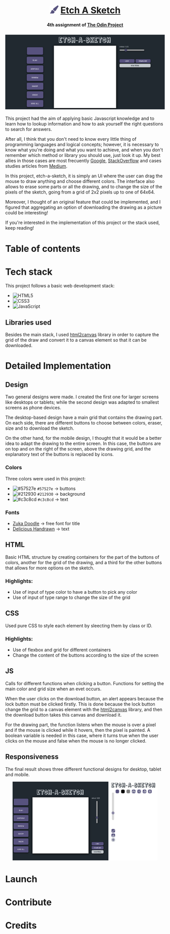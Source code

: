 <div align="center">
    <h1>
        <img src="./img/paintbrush-solid.svg" alt="Etch-a-sketch icon" height = "25px">
        <a href="https://spectacular-torte-2fa425.netlify.app/">Etch A Sketch</a>
    </h1>
    <h4><b>4th assignment of <a href="https://www.theodinproject.com" target="_blank">The Odin Project</a></b></h4>
</div>

### ![Website Screenshot](./img/preview.png)

This project had the aim of applying basic Javascript knowledge and to learn how to lookup information and how to ask yourself the right questions to search for answers.

After all, I think that you don't need to know every little thing of programming languages and logical concepts; however, it is necessary to know what you're doing and what you want to achieve, and when you don't remember which method or library you should use, just look it up. My best allies in those cases are most frecuently [Google](https://www.google.com), [StackOverflow](https://stackoverflow.com/) and cases studies articles from [Medium](https://medium.com/).

In this project, etch-a-sketch, it is simply an UI where the user can drag the mouse to draw anything and choose different colors. The interface also allows to erase some parts or all the drawing, and to change the size of the pixels of the sketch, going from a grid of 2x2 pixels up to one of 64x64.

Moreover, I thought of an original feature that could be implemented, and I figured that aggregating an option of downloading the drawing as a picture could be interesting!

If you're interested in the implementation of this project or the stack used, keep reading!

# Table of contents

# Tech stack
This project follows a basic web development stack:

* ![HTML5](https://img.shields.io/badge/html5-%23E34F26.svg?style=for-the-badge&logo=html5&logoColor=white)
* ![CSS3](https://img.shields.io/badge/css3-%231572B6.svg?style=for-the-badge&logo=css3&logoColor=white)
* ![JavaScript](https://img.shields.io/badge/javascript-%23323330.svg?style=for-the-badge&logo=javascript&logoColor=%23F7DF1E)
  
## Libraries used
Besides the main stack, I used [html2canvas](https://github.com/niklasvh/html2canvas) library in order to capture the grid of the draw and convert it to a canvas element so that it can be downloaded.

# Detailed Implementation
## Design
Two general designs were made. I created the first one for larger screens like desktops or tablets; while the second design was adapted to smallest screens as phone devices.

The desktop-based design have a main grid that contains the drawing part. On each side, there are different buttons to choose between colors, eraser, size and to download the sketch.

On the other hand, for the mobile design, I thought that it would be a better idea to adapt the drawing to the entire screen. In this case, the buttons are on top and on the right of the screen, above the drawing grid, and the explanatory text of the buttons is replaced by icons.

### Colors
Three colors were used in this project:
* ![#57527e](https://placehold.co/20x20/57527e/57527e.png) `#57527e` &rarr; buttons
* ![#212930](https://placehold.co/20x20/212930/212930.png) `#212930` &rarr; background
* ![#c3c8cd](https://placehold.co/20x20/c3c8cd/c3c8cd.png) `#c3c8cd` &rarr; text
### Fonts
* [Zuka Doodle](https://www.fontspace.com/zuka-doodle-font-f35028) &rarr; free font for title
* [Delicious Handrawn](https://fonts.google.com/specimen/Delicious+Handrawn?query=delici) &rarr; text

## HTML
Basic HTML structure by creating containers for the part of the buttons of colors, another for the grid of the drawing, and a third for the other buttons that allows for more options on the sketch.

### Highlights:
* Use of input of type color to have a button to pick any color
* Use of input of type range to change the size of the grid

## CSS
Used pure CSS to style each element by sleecting them by class or ID. 

### Highlights:
* Use of flexbox and grid for different containers
* Change the content of the buttons according to the size of the screen

## JS
Calls for different functions when clicking a button. Functions for setting the main color and grid size when an evet occurs.

When the user clicks on the download button, an alert appears because the lock button must be clicked firstly. This is done because the lock button change the grid to a canvas element with the [html2canvas](https://github.com/niklasvh/html2canvas) library, and then the download button takes this canvas and download it.

For the drawing part, the function listens when the mouse is over a pixel and if the mouse is clicked while it hovers, then the pixel is painted. A boolean variable is needed in this case, where it turns true when the user clicks on the mouse and false when the mouse is no longer clicked.


## Responsiveness
The final result shows three different functional designs for desktop, tablet and mobile.

<p align="center">
    <img src="./img/tabletPreview.png" width="60%"> 
    <span>   </span>
    <img src="./img/mobilePreview.png" width="30%">
</p>


# Launch

# Contribute

# Credits

